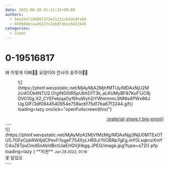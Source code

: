 ```yaml
---
date: 2022-06-28 01:13:12+09:00
authors:
  - 54ed3ef1b689f372e21231cb5dc9fab0
  - 6599dbbcaa26237c2ab0f3becb421b45
categories:
  - Jiwon
---
```


# 0-19516817

<div class="post-container" markdown="1">
<div class="content-container md-sidebar__scrollwrap" markdown="1">

왜 이렇게 이뻐🤧🤧 요뎡이야 천사야 꽁주야🥲🥲
<figure markdown="1">
![](https://phinf.wevpstatic.net/MjAyMjA2MjhfMTUy/MDAxNjU2MzU4ODk4NTU2.OrgING0tR5pUbhD1T3k_aLKUMyBF87KuF1JCRjDVG10g.X2_CYEFekjqaOyf6huWyh2iYWlmmmc3NNIs4PWx86JUg.GIF/3df0844540954e758acbf75d17ba67f3244.gif){ loading=lazy onclick="openFullscreen(this)"}
</figure>


</div>
</div>

<div style="text-align: right;" markdown="1">
<a href="https://weverse.io/fromis9/fanpost/0-19516817" style="text-align: right;">:material-share:{.big-emoji}</a>
</div>
---

<div class="comments-container md-sidebar__scrollwrap" markdown="1">
<div class="comment" markdown="1">
<div class='id-container' markdown="1">
![](https://phinf.wevpstatic.net/MjAyMzA2MjVfMzMg/MDAxNjg3NjU0MTExOTU5.7GFeCpkRW4jdCPevFi1sgeF7S4XyLHRSJr1VOBRp7gEg.mY0LxqknzXmYC4oZ6TpxCmdSnAbldBctUiaEHQVjHkgg.JPEG/image.jpg?type=s72){ pfp loading=lazy }
**<span class="artist">지원</span>** <small>Jun 28 2022, 01:16</small><br>
</div>
<div class='comment-body' markdown="1">
꽃 달았오
</div>
</div>
</div>
---
